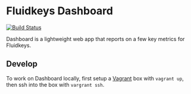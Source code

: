 # Fluidkeys Dashboard

[![Build Status](https://travis-ci.org/fluidkeys/dashboard.svg?branch=master)](https://travis-ci.org/fluidkeys/dashboard)

Dashboard is a lightweight web app that reports on a few key metrics for Fluidkeys.

## Develop

To work on Dashboard locally, first setup a [Vagrant](http://vagrantup.com) box with `vagrant up`, then ssh into the box with `vargrant ssh`.